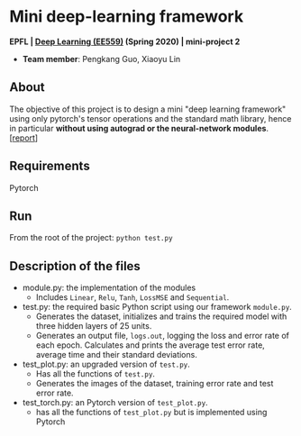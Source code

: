 # Mini deep-learning framework

**EPFL | [Deep Learning (EE559)](https://fleuret.org/ee559/) (Spring 2020) | mini-project 2**

- **Team member**: Pengkang Guo, Xiaoyu Lin

## About
The objective of this project is to design a mini "deep learning framework" using only pytorch's
tensor operations and the standard math library, hence in particular **without using autograd or the
neural-network modules**.  
[[report](report.pdf)]
## Requirements
Pytorch

## Run
From the root of the project: `python test.py`

## Description of the files
* module.py: the implementation of the modules
  * Includes `Linear`, `Relu`, `Tanh`, `LossMSE` and `Sequential`.
* test.py: the required basic Python script using our framework `module.py`.  <br>
  * Generates the dataset, initializes and trains the required model with three hidden layers of 25 units.
  * Generates an output file, `logs.out`, logging the loss and error rate of each epoch. Calculates and prints the average test error rate, average time and their standard deviations.
* test_plot.py: an upgraded version of `test.py`.   <br>
  * Has all the functions of `test.py`. <br>
  * Generates the images of the dataset, training error rate and test error rate.
* test_torch.py: an Pytorch version of `test_plot.py`.   <br>
  * has all the functions of `test_plot.py` but is implemented using Pytorch
